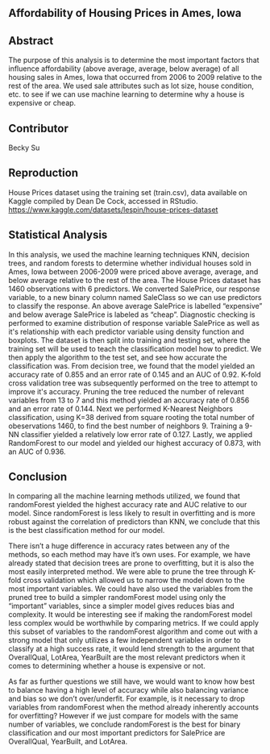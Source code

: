 ## Affordability of Housing Prices in Ames, Iowa

## Abstract
The purpose of this analysis is to determine the most important factors that influence affordability (above average, average, below average) of all housing sales in Ames, Iowa that occurred from 2006 to 2009 relative to the rest of the area. We used sale attributes such as lot size, house condition, etc. to see if we can use machine learning to determine why a house is expensive or cheap.

## Contributor
Becky Su

## Reproduction
House Prices dataset using the training set (train.csv), data available on Kaggle compiled by Dean De Cock, accessed in RStudio.
https://www.kaggle.com/datasets/lespin/house-prices-dataset

## Statistical Analysis
In this analysis, we used the machine learning techniques KNN, decision trees, and random forests to determine whether individual houses sold in Ames, Iowa between 2006-2009 were priced above average, average, and below average relative to the rest of the area. The House Prices dataset has 1460 observations with 6 predictors. We converted SalePrice, our response variable, to a new binary column named SaleClass so we can use predictors to classify the response. An above average SalePrice is labelled “expensive” and below average SalePrice is labeled as “cheap”. Diagnostic checking is performed to examine distribution of response variable SalePrice as well as it's relationship with each predictor variable using density function and boxplots. The dataset is then split into training and testing set, where the training set will be used to teach the classification model how to predict. We then apply the algorithm to the test set, and see how accurate the classification was. From decision tree, we found that the model yielded an accuracy rate of 0.855 and an error rate of 0.145 and an AUC of 0.92. K-fold cross validation tree was subsequently performed on the tree to attempt to improve it's accuracy. Pruning the tree reduced the number of relevant variables from 13 to 7 and this method yielded an accuracy rate of 0.856 and an error rate of 0.144. Next we performed K-Nearest Neighbors classification, using K=38 derived from square rooting the total number of obeservations 1460, to find the best number of neighbors 9. Training a 9-NN classifier yielded a relatively low error rate of 0.127. Lastly, we applied RandomForest to our model and yielded our highest accuracy of 0.873, with an AUC of 0.936.

## Conclusion
In comparing all the machine learning methods utilized, we found that randomForest yielded the highest accuracy rate and AUC relative to our model. Since randomForest is less likely to result in overfitting and is more robust against the correlation of predictors than KNN, we conclude that this is the best classification method for our model. 

There isn’t a huge difference in accuracy rates between any of the methods, so each method may have it’s own uses. For example, we have already stated that decision trees are prone to overfitting, but it is also the most easily interpreted method. We were able to prune the tree through K-fold cross validation which allowed us to narrow the model down to the most important variables. We could have also used the variables from the pruned tree to build a simpler randomForest model using only the “important” variables, since a simpler model gives reduces bias and complexity. It would be interesting see if making the randomForest model less complex would be worthwhile by comparing metrics. If we could apply this subset of variables to the randomForest algorithm and come out with a strong model that only utilizes a few independent variables in order to classify at a high success rate, it would lend strength to the argument that OverallQual, LotArea, YearBuilt are the most relevant predictors when it comes to determining whether a house is expensive or not.

As far as further questions we still have, we would want to know how best to balance having a high level of accuracy while also balancing variance and bias so we don’t over/underfit. For example, is it necessary to drop variables from randomForest when the method already inherently accounts for overfitting? However if we just compare for models with the same number of variables, we conclude randomForest is the best for binary classification and our most important predictors for SalePrice are OverallQual, YearBuilt, and LotArea.